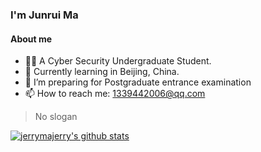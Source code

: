 ### I'm Junrui Ma

#### About me

- 👩‍🎓 A Cyber Security Undergraduate Student.
- 🌱 Currently learning in Beijing, China.
- 👯 I’m preparing for Postgraduate entrance examination
- 📫 How to reach me: 1339442006@qq.com

> No slogan

[![jerrymajerry's github stats](https://github-readme-stats.vercel.app/api?username=jerry)](https://github.com/anuraghazra/github-readme-stats)

